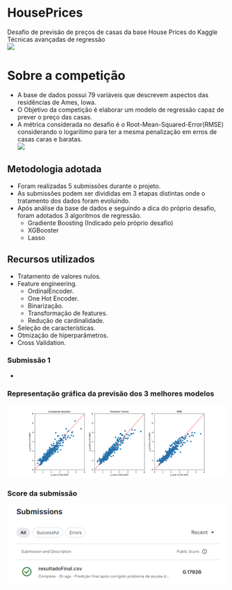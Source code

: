 # HousePrices
Desafio de previsão de preços de casas da base House Prices do Kaggle<br>
Técnicas avançadas de regressão <br>
<img src="https://storage.googleapis.com/kaggle-media/competitions/House%20Prices/kaggle_5407_media_housesbanner.png" width=800>
# Sobre a competição
- A base de dados possui 79 variáveis que descrevem aspectos das residências de Ames, Iowa.
- O Objetivo da competição é elaborar um modelo de regressão capaz de prever o preço das casas.
- A métrica considerada no desafio é o Root-Mean-Squared-Error(RMSE) considerando o logarítimo para ter a mesma penalização em erros de casas caras e baratas.
<br><img src="https://encrypted-tbn0.gstatic.com/images?q=tbn:ANd9GcRxDZcRHy4lOtYjOjcxhn72vPMjBGjRnPxkKA&s" width=600><br>
## Metodologia adotada
- Foram realizadas 5 submissões durante o projeto.
- As submissões podem ser divididas em 3 etapas distintas onde o tratamento dos dados foram evoluindo.
- Após análise da base de dados e seguindo a dica do próprio desafio, foram adotados 3 algoritmos de regressão.
  - Gradiente Boosting (Indicado pelo próprio desafio)
  - XGBooster
  - Lasso
## Recursos utilizados
- Tratamento de valores nulos.
- Feature engineering.
    - OrdinalEncoder.
    - One Hot Encoder.
    - Binarização.
    - Transformação de features.
    - Redução de cardinalidade.
 - Seleção de características.
 - Otmização de hiperparâmetros.
 - Cross Validation.
### Submissão 1
- 
### Representação gráfica da previsão dos 3 melhores modelos
<img  src="https://raw.githubusercontent.com/JoseVitor-OSS/HousePrices/main/Resultado/Melhores_modelos.png" />

### Score da submissão
<img  src="https://github.com/JoseVitor-OSS/HousePrices/blob/main/Resultado/image.png?raw=true"/>

